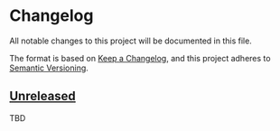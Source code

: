 # Changelog

All notable changes to this project will be documented in this file.

The format is based on [Keep a Changelog](https://keepachangelog.com/en/1.1.0/),
and this project adheres to
[Semantic Versioning](https://semver.org/spec/v2.0.0.html).

## [Unreleased]

TBD

[unreleased]:
  https://github.com/tylermilner/commit-messages-between-commits-action/compare/v1.0.0...HEAD

<!-- TODO: Look into configuring MD024 with allow_different_nesting parameter 
(see https://github.com/markdownlint/markdownlint/pull/200/files) -->
<!-- markdownlint-configure-file { "MD024": false } -->
